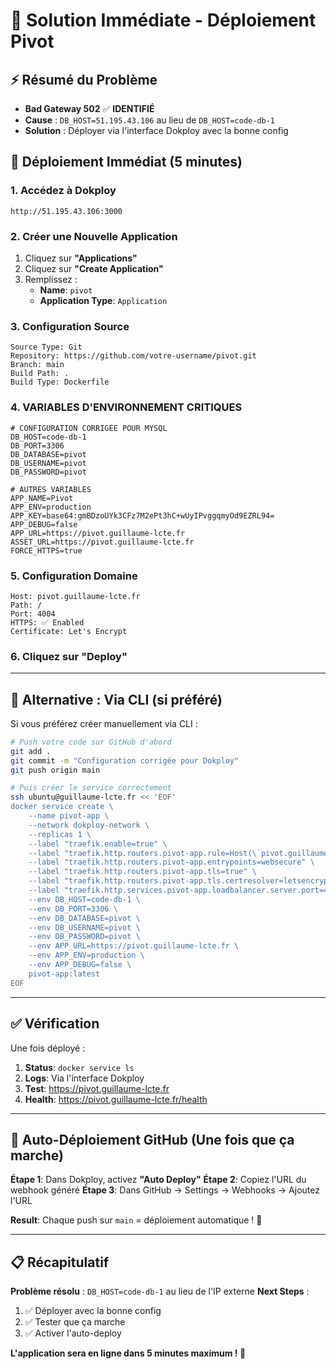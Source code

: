 # 🚀 Solution Immédiate - Déploiement Pivot

## ⚡ Résumé du Problème
- **Bad Gateway 502** ✅ **IDENTIFIÉ**
- **Cause** : `DB_HOST=51.195.43.106` au lieu de `DB_HOST=code-db-1`
- **Solution** : Déployer via l'interface Dokploy avec la bonne config

## 🎯 Déploiement Immédiat (5 minutes)

### **1. Accédez à Dokploy**
```
http://51.195.43.106:3000
```

### **2. Créer une Nouvelle Application**
1. Cliquez sur **"Applications"** 
2. Cliquez sur **"Create Application"**
3. Remplissez :
   - **Name**: `pivot`
   - **Application Type**: `Application`

### **3. Configuration Source**
```
Source Type: Git
Repository: https://github.com/votre-username/pivot.git  
Branch: main
Build Path: .
Build Type: Dockerfile
```

### **4. VARIABLES D'ENVIRONNEMENT CRITIQUES**
```env
# CONFIGURATION CORRIGÉE POUR MYSQL
DB_HOST=code-db-1
DB_PORT=3306
DB_DATABASE=pivot
DB_USERNAME=pivot
DB_PASSWORD=pivot

# AUTRES VARIABLES
APP_NAME=Pivot
APP_ENV=production
APP_KEY=base64:gmBDzoUYk3CFz7M2ePt3hC+wUyIPvggqmyOd9EZRL94=
APP_DEBUG=false
APP_URL=https://pivot.guillaume-lcte.fr
ASSET_URL=https://pivot.guillaume-lcte.fr
FORCE_HTTPS=true
```

### **5. Configuration Domaine**
```
Host: pivot.guillaume-lcte.fr
Path: /
Port: 4004
HTTPS: ✅ Enabled
Certificate: Let's Encrypt
```

### **6. Cliquez sur "Deploy"**

---

## 🔧 Alternative : Via CLI (si préféré)

Si vous préférez créer manuellement via CLI :

```bash
# Push votre code sur GitHub d'abord
git add .
git commit -m "Configuration corrigée pour Dokploy"
git push origin main

# Puis créer le service correctement
ssh ubuntu@guillaume-lcte.fr << 'EOF'
docker service create \
    --name pivot-app \
    --network dokploy-network \
    --replicas 1 \
    --label "traefik.enable=true" \
    --label "traefik.http.routers.pivot-app.rule=Host(\`pivot.guillaume-lcte.fr\`)" \
    --label "traefik.http.routers.pivot-app.entrypoints=websecure" \
    --label "traefik.http.routers.pivot-app.tls=true" \
    --label "traefik.http.routers.pivot-app.tls.certresolver=letsencrypt" \
    --label "traefik.http.services.pivot-app.loadbalancer.server.port=4004" \
    --env DB_HOST=code-db-1 \
    --env DB_PORT=3306 \
    --env DB_DATABASE=pivot \
    --env DB_USERNAME=pivot \
    --env DB_PASSWORD=pivot \
    --env APP_URL=https://pivot.guillaume-lcte.fr \
    --env APP_ENV=production \
    --env APP_DEBUG=false \
    pivot-app:latest
EOF
```

---

## ✅ Vérification

Une fois déployé :

1. **Status**: `docker service ls`
2. **Logs**: Via l'interface Dokploy
3. **Test**: https://pivot.guillaume-lcte.fr
4. **Health**: https://pivot.guillaume-lcte.fr/health

---

## 🚀 Auto-Déploiement GitHub (Une fois que ça marche)

**Étape 1**: Dans Dokploy, activez **"Auto Deploy"**
**Étape 2**: Copiez l'URL du webhook généré
**Étape 3**: Dans GitHub → Settings → Webhooks → Ajoutez l'URL

**Result**: Chaque push sur `main` = déploiement automatique ! 🎉

---

## 📋 Récapitulatif

**Problème résolu** : `DB_HOST=code-db-1` au lieu de l'IP externe
**Next Steps** : 
1. ✅ Déployer avec la bonne config  
2. ✅ Tester que ça marche
3. ✅ Activer l'auto-deploy

**L'application sera en ligne dans 5 minutes maximum ! 🚀** 